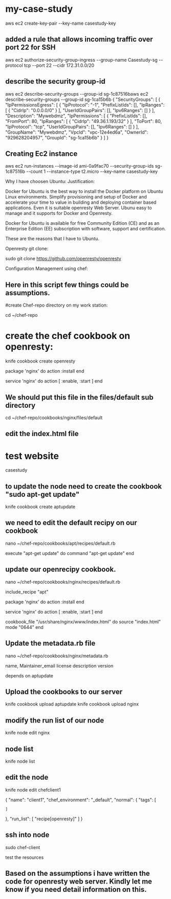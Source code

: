 # my-case-study

aws ec2 create-key-pair --key-name casestudy-key

##  added a rule that allows incoming traffic over port 22 for SSH

aws ec2 authorize-security-group-ingress --group-name Casestudy-sg --protocol tcp --port 22 --cidr 172.31.0.0/20

## describe the security group-id
aws ec2 describe-security-groups --group-id sg-1c87516baws ec2 describe-security-groups --group-id sg-1ca15b6b
{
    "SecurityGroups": [
        {
            "IpPermissionsEgress": [
                {
                    "IpProtocol": "-1",
                    "PrefixListIds": [],
                    "IpRanges": [
                        {
                            "CidrIp": "0.0.0.0/0"
                        }
                    ],
                    "UserIdGroupPairs": [],
                    "Ipv6Ranges": []
                }
            ],
            "Description": "Mywebdmz",
            "IpPermissions": [
                {
                    "PrefixListIds": [],
                    "FromPort": 80,
                    "IpRanges": [
                        {
                            "CidrIp": "49.36.1.193/32"
                        }
                    ],
                    "ToPort": 80,
                    "IpProtocol": "tcp",
                    "UserIdGroupPairs": [],
                    "Ipv6Ranges": []
                }
            ],
            "GroupName": "Mywebdmz",
            "VpcId": "vpc-12e4ed6a",
            "OwnerId": "929628204957",
            "GroupId": "sg-1ca15b6b"
        }
    ]
}

## Creating Ec2 instance

aws ec2 run-instances --image-id ami-0a9fac70 --security-group-ids sg-1c87516b --count 1 --instance-type t2.micro --key-name casestudy-key


Why I have choosen Ubuntu: Justification:

Docker for Ubuntu is the best way to install the Docker platform on Ubuntu Linux environments. Simplify provisioning and setup of Docker and accelerate your time to value in building and deploying container based applications.
Even it is suitable openresty Web Server. Ubunu easy to manage and it supports for Docker and Openresty.

Docker for Ubuntu is available for free Community Edition (CE) and as an Enterprise Edition (EE) subscription with software, support and certification.

These are the reasons that I have to Ubuntu.





Openresty git clone:

 sudo git clone https://github.com/openresty/openresty


Configuration Management using chef:


## Here in this script few things could be assumptions.

#create Chef-repo directory on my work station:

cd ~/chef-repo

# create the chef cookbook on openresty:

knife cookbook create openresty

package 'nginx' do
  action :install
end

service 'nginx' do
  action [ :enable, :start ]
end

## We should put this file in the files/default sub directory

cd ~/chef-repo/cookbooks/nginx/files/default

## edit the index.html file

<html>
  <head>
    <title>Cognative Scale</title>
  </head>
  <body>
    <h1>test website</h1>
    <p>casestudy</p>
  </body>
</html>

## to update the node need to create the cookbook "sudo apt-get update"

knife cookbook create aptupdate

## we need to edit the default recipy on our cookbook
nano ~/chef-repo/cookbooks/apt/recipes/default.rb

execute "apt-get update" do
  command "apt-get update"
end

## update our openrecipy cookbook.

nano ~/chef-repo/cookbooks/nginx/recipes/default.rb

include_recipe "apt"

package 'nginx' do
  action :install
end

service 'nginx' do
  action [ :enable, :start ]
end

cookbook_file "/usr/share/nginx/www/index.html" do
  source "index.html"
  mode "0644"
end

## Update the metadata.rb file

nano ~/chef-repo/cookbooks/nginx/metadata.rb

name,
Maintainer_email
license
description
version

depends on aptupdate


## Upload the cookbooks to our server

knife cookbook upload aptupdate
knife cookbook upload nginx

## modify the run list of our node

knife node edit nginx

## node list

knife node list

## edit the node
knife node edit chefclient1

{
  "name": "client1",
  "chef_environment": "_default",
  "normal": {
    "tags": [

    ]
  },
  "run_list": [
    "recipe[openresty]"
  ]
}

## ssh into node

sudo chef-client

test the resources


## Based on the assumptions i have written the code for openresty web server. Kindly let me know if you need detail information on this.


